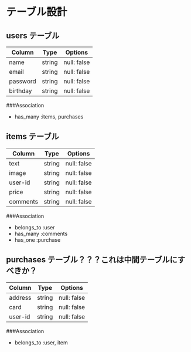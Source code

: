 # テーブル設計

## users テーブル

| Column   | Type   | Options     |
| -------- | ------ | ----------- |
| name     | string | null: false |
| email    | string | null: false |
| password | string | null: false | 
| birthday | string | null: false |

###Association
- has_many :items, purchases



## items テーブル

| Column | Type   | Options     |
| ------ | ------ | ----------- |
| text   | string | null: false |
| image  | string | null: false |
|user-id | string | null: false |
| price  | string | null: false |
|comments| string | null: false |#見本ではカラムは不必要？

###Association
- belongs_to :user
- has_many :comments
- has_one :purchase

## purchases テーブル？？？これは中間テーブルにすべきか？

| Column  | Type   | Options     |
| --------| ------ | ----------- |
| address | string | null: false | #受け取り先のaddress
| card    | string | null: false |
| user-id | string | null: false | #配送者のprefecture?addressにまとめるか？

###Association
- belongs_to :user, item

